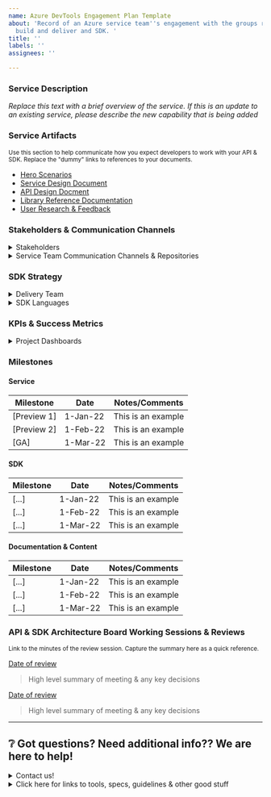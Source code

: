 ```yaml
---
name: Azure DevTools Engagement Plan Template
about: 'Record of an Azure service team''s engagement with the groups required to
  build and deliver and SDK. '
title: ''
labels: ''
assignees: ''

---
```


### Service Description
*Replace this text with a brief overview of the service. If this is an update to an existing service, please describe the new capability that is being added*

### Service Artifacts
<sup>Use this section to help communicate how you expect developers to work with your API & SDK. Replace the "dummy" links to references to your documents.</sup>
* [Hero Scenarios](https://linktodocument.com)
* [Service Design Document](https://linktodesigndoc.com)
* [API Design Docment](https://linktodesigndoc.com)
* [Library Reference Documentation](https://linktoresrouce.com)
* [User Research & Feedback](https://linktoresearchdoc)


### Stakeholders & Communication Channels

<details> 
 <summary>Stakeholders</summary>
  
  <sup>Replace the names with the actual stakeholders</sup>

| Stakeholder                                       | Role                                       |
| ------------------------------------------------- | ------------------------------------------ |
| [Jane Smith](mailto:janesmith@contoso.com)        | Service Team PM                            |
| [Barney Rubble](mailto:barney@contoso.com)        | API Stewardship Primary Contact            |
| [David Byrns](mailto:david@contoso.com)           | Azure SDK Team Technical Lead              |

 </details>
  
<details>
 <summary>Service Team Communication Channels & Repositories</summary>
* [Teams Channel](https://teams.microsoft.com/l/channel/19%3a3ebb18fded0e47938f998e196a52952f%40thread.tacv2/General?groupId=1a10b50c-e870-4fe0-8483-bf5542a8d2d8&tenantId=72f988bf-86f1-41af-91ab-2d7cd011db47)   
* [Service Team Repo](https://github.com/Azure/azure-sdk-pr)                                   
* [Important email alias](mailto://peterpan@microsoft.com)                           
</details>



### SDK Strategy

<details>
 <summary>Delivery Team</summary>
 <sup>This section will document the recommended path to be taken to deliver client libraries & an SDK, e.g. "LLC" or "HLC".</sup>
 
- [ ] Service team will build and deliver all client libraries
- [ ] Azure SDK team will deliver an "auto-gen" SDK
- [ ] Azure SDK team will deliver a fully developed SDK
 </details>
 
 <details>
 <summary>SDK Languages</summary>
 
- [ ] .NET
- [ ] Python
- [ ] Java
- [ ] JS
- [ ] Go

</details>

### KPIs & Success Metrics

<details>
 <summary>Project Dashboards</summary>
 
* [Project Health Dashboard](https://linktopowerbidashboard.com)

<sup>This section should be a dashboard that is a brief synopsis of the overall health of the project. This should include, at a minimum the following information: Issue count (SDK owned and service owned called out); Stale issues (SDK owned and service owned called out); Test coverage and pass rates
</sup>

* [SDK Adoption Target Dashboard](https://linktopowerbidashboard.com)
 
<sup>Track the growth of their SDK usage.</sup>

</details>

### Milestones

#### Service
| Milestone              | Date      | Notes/Comments           |
| ---------------------- | --------- | ------------------------ |
| [Preview 1]            | 1-Jan-22  | This is an example       |
| [Preview 2]            | 1-Feb-22  | This is an example       |
| [GA]                   | 1-Mar-22  | This is an example       |

#### SDK
| Milestone              | Date      | Notes/Comments           |
| ---------------------- | --------- | ------------------------ |
| [...]                  | 1-Jan-22  | This is an example       |
| [...]                  | 1-Feb-22  | This is an example       |
| [...]                  | 1-Mar-22  | This is an example       |

#### Documentation & Content
| Milestone              | Date      | Notes/Comments           |
| ---------------------- | --------- | ------------------------ |
| [...]                  | 1-Jan-22  | This is an example       |
| [...]                  | 1-Feb-22  | This is an example       |
| [...]                  | 1-Mar-22  | This is an example       |


### API & SDK Architecture Board Working Sessions & Reviews
<sup>Link to the minutes of the review session. Capture the summary here as a quick reference.</sup>

[Date of review](https://Link_to_github_issue.com)

> High level summary of meeting & any key decisions

[Date of review](https://Link_to_github_issue.com)

> High level summary of meeting & any key decisions

---

## :grey_question: Got questions? Need additional info?? We are here to help!

<details>
  <summary> Contact us!</summary>

The [Azure API Review Board](https://aka.ms/azapi) is dedicated to helping you create amazing APIs. You can read about our mission and learn more about our process on our [wiki](https://aka.ms/azapi).
* :speech_balloon: [Teams Channel](https://teams.microsoft.com/l/channel/19%3a3ebb18fded0e47938f998e196a52952f%40thread.tacv2/General?groupId=1a10b50c-e870-4fe0-8483-bf5542a8d2d8&tenantId=72f988bf-86f1-41af-91ab-2d7cd011db47)
* :love_letter: [email](mailto://azureapirbcore@microsoft.com)

</details>

<details>
  <summary>Click here for links to tools, specs, guidelines & other good stuff</summary>
  
### Tooling
 * [Open API validation tools](https://aka.ms/swaggertools) were run on this PR. Go here to see [how to fix errors](https://aka.ms/ci-fix)
 * [Spectral Linting](https://aka.ms/style)
 * [Open API Hub](https://aka.ms/openapiportal)

### Guidelines & Specifications
 * [Azure REST API Guidelines](https://aka.ms/guidelines)
 * [OpenAPI Style Guidelines](https://aka.ms/style)
 * [Azure Breaking Change Policy](http://aka.ms/bcforapi)

### Helpful Links
 * [Azure DevTools Wiki](https://aka.ms/azapi)
  
</details>
  
</details>
